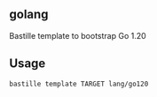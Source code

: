 ## golang
Bastille template to bootstrap Go 1.20

## Usage
```shell
bastille template TARGET lang/go120
```
